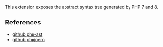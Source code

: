 This extension exposes the abstract syntax tree generated by PHP 7 and 8.

## References

- [github php-ast](https://github.com/nikic/php-ast)
- [github phpjoern](https://github.com/malteskoruppa/phpjoern)